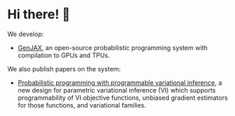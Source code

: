 # Hi there! 🎲

We develop:
* [GenJAX](https://github.com/genjax-dev/genjax-chi), an open-source probabilistic programming system with compilation to GPUs and TPUs.

We also publish papers on the system:
* [Probabilistic programming with programmable variational inference](https://dl.acm.org/doi/10.1145/3656463), a new design for parametric variational inference (VI) which supports programmability of VI objective functions, unbiased gradient estimators for those functions, and variational families.
